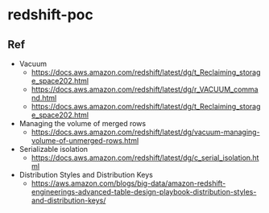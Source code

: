 # redshift-poc

## Ref
- Vacuum
	- https://docs.aws.amazon.com/redshift/latest/dg/t_Reclaiming_storage_space202.html
	- https://docs.aws.amazon.com/redshift/latest/dg/r_VACUUM_command.html
	- https://docs.aws.amazon.com/redshift/latest/dg/t_Reclaiming_storage_space202.html
- Managing the volume of merged rows
	- https://docs.aws.amazon.com/redshift/latest/dg/vacuum-managing-volume-of-unmerged-rows.html
- Serializable isolation
	- https://docs.aws.amazon.com/redshift/latest/dg/c_serial_isolation.html
- Distribution Styles and Distribution Keys
	- https://aws.amazon.com/blogs/big-data/amazon-redshift-engineerings-advanced-table-design-playbook-distribution-styles-and-distribution-keys/